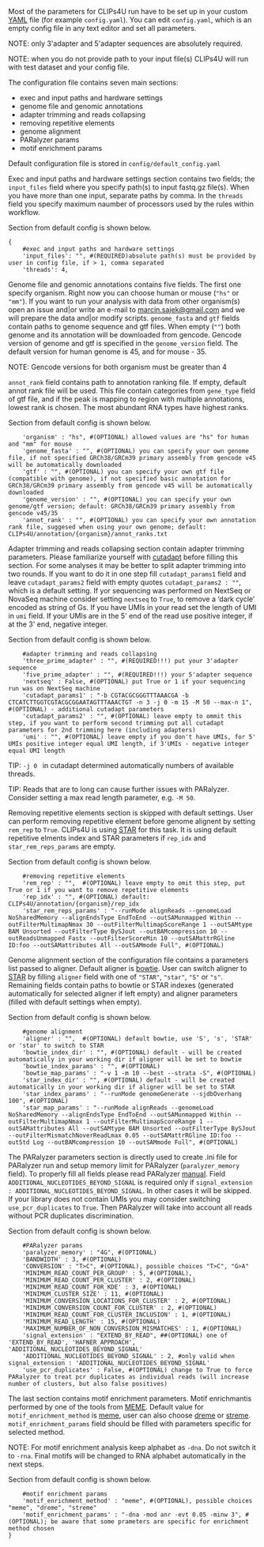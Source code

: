 Most of the parameters for CLIPs4U run have to be set up in your custom [YAML](https://en.wikipedia.org/wiki/YAML) file (for example `config.yaml`). 
You can edit `config.yaml`, which is an empty config file in any text editor and set all parameters.

NOTE: only 3'adapter and 5'adapter sequences are absolutely required.

NOTE: when you do not provide path to your input file(s) CLIPs4U will run with test dataset and your config file.

The configuration file contains seven main sections:
* exec and input paths and hardware settings
* genome file and genomic annotations
* adapter trimming and reads collapsing
* removing repetitive elements
* genome alignment
* PARalyzer params
* motif enrichment params
  
Default configuration file is stored in `config/default_config.yaml`

Exec and input paths and hardware settings section contains two fields; the `input_files` field where you specify path(s) to input fastq.gz file(s). When you have more than one input, separate paths by comma. In the `threads` field you specify maximum naumber of processors used by the rules within workflow. 

Section from default config is shown below.
```
{
    #exec and input paths and hardware settings
    'input_files': "", #(REQUIRED)absolute path(s) must be provided by user in config file, if > 1, comma separated
    'threads': 4,
```

Genome file and genomic annotations contains five fields. The first one specify organism. Right now you can choose human or mouse (`"hs"` or `"mm"`). If you want to run your analysis with data from other organism(s) open an issue and|or write an e-mail to marcin.sajek@gmail.com and we will prepare the data and|or modify scripts.
`genome_fasta` and `gtf` fields contain paths to genome sequence and gtf files. When empty (`""`) both genome and its annotation will be downloaded from gencode. Gencode version of genome and gtf is specified in the `genome_version` field. The default version for human genome is 45, and for mouse - 35. 

NOTE: Gencode versions for both organism must be greater than 4

`annot_rank` field contains path to annotation ranking file. If empty, default annot rank file will be used. This file contain categories from `gene_type` field of gtf file, and if the peak is mapping to region with multiple annotations, lowest rank is chosen. The most abundant RNA types have highest ranks.

Section from default config is shown below.
```  #genome file and genomic annotations
    'organism' : "hs", #(OPTIONAL) allowed values are "hs" for human and "mm" for mouse
    'genome_fasta' : "", #(OPTIONAL) you can specify your own genome file, if not specified GRCh38/GRCm39 primary assembly from gencode v45 will be automatically downloaded
    'gtf' : "", #(OPTIONAL) you can specify your own gtf file (compatible with genome), if not specified basic annotation for GRCh38/GRCm39 primary assembly from gencode v45 will be automatically downloaded
    'genome_version' : "", #(OPTIONAL) you can specify your own genome/gtf version; default: GRCh38/GRCm39 primary assembly from gencode v45/35
    'annot_rank' : "", #(OPTIONAL) you can specify your own annotation rank file, suggesed when using your own genome; default: CLIPs4U/annotation/{organism}/annot_ranks.txt
```

Adapter trimming and reads collapsing section contain adapter trimming parameters. Please familiarize yourself with [cutadapt](https://cutadapt.readthedocs.io/en/stable/guide.html) before filling this section. For some analyses it may be better to split adapter trimming into two rounds. If you want to do it in one step fill `cutadapt_params1` field and leave `cutadapt_params2` field with empty quotes ```cutadapt_params2 : ""```, which is a default setting. If yor sequencing was performed on NextSeq or NovaSeq machine consider setting `nextseq` to `True`, to remove a ‘dark cycle’ encoded as string of Gs. If you have UMIs in your read set the length of UMI in `umi` field. If your UMIs are in the 5' end of the read use positive integer, if at the 3' end, negative integer.

Section from default config is shown below.
```
    #adapter trimming and reads collapsing
    'three_prime_adapter' : "", #(REQUIRED!!!) put your 3'adapter sequence
    'five_prime_adapter' : "", #(REQUIRED!!!) your 5'adapter sequence
    'nextseq' : False, #(OPTIONAL) put True or 1 if your sequencing run was on NextSeq machine
    'cutadapt_params1' : "-b CGTACGCGGGTTTAAACGA -b CTCATCTTGGTCGTACGCGGAATAGTTTAAACTGT -n 3 -j 0 -m 15 -M 50 --max-n 1", #(OPTIONAL) - additional cutadapt parameters
    'cutadapt_params2' : "", #(OPTIONAL) leave empty to ommit this step, if you want to perform second trimming put all cutadapt parameters for 2nd trimming here (including adapters)
    'umi' : "", #(OPTIONAL) leave empty if you don't have UMIs, for 5' UMIs positive integer equal UMI length, if 3'UMIs - negative integer equal UMI length
```

TIP: ```-j 0 ``` in cutadapt determined automatically numbers of available threads.

TIP: Reads that are to long can cause further issues with PARalyzer. Consider setting a max read length parameter, e.g. `-M 50`.

Removing repetitive elements section is skipped with default settings. User can perform removing repetitive element before genome alignent by setting `rem_rep` to `True`. CLIPs4U is using [STAR](https://raw.githubusercontent.com/alexdobin/STAR/master/doc/STARmanual.pdf) for this task. It is using default repetitive elments index and STAR parameters if `rep_idx` and `star_rem_reps_params` are empty.

Section from default config is shown below.
```
    #removing repetitive elements
    'rem_rep' : "",  #(OPTIONAL) leave empty to omit this step, put True or 1 if you want to remove repetitive elements
    'rep_idx' : "", #(OPTIONAL) default: CLIPs4U/annotation/{organism}/rep_idx
    'star_rem_reps_params' : "--runMode alignReads --genomeLoad NoSharedMemory --alignEndsType EndToEnd --outSAMunmapped Within --outFilterMultimapNmax 30 --outFilterMultimapScoreRange 1 --outSAMtype BAM Unsorted --outFilterType BySJout --outBAMcompression 10 --outReadsUnmapped Fastx --outFilterScoreMin 10 --outSAMattrRGline ID:foo --outSAMattributes All --outSAMmode Full", #(OPTIONAL)
```

Genome alignment section of the configuration file contains a parameters list passed to  aligner. Default aligner is [bowtie](https://bowtie-bio.sourceforge.net/index.shtml). User can switch aligner to [STAR](https://raw.githubusercontent.com/alexdobin/STAR/master/doc/STARmanual.pdf) by filling `aligner` field with one of `"STAR"`, `"star"`, `"S"` or `"s"`. Remaining fields contain paths to bowtie or STAR indexes (generated automatically for selected aligner if left empty) and aligner parameters (filled with default settings when empty). 

Section from default config is shown below.
```
    #genome alignment
    'aligner' : "",  #(OPTIONAL) default bowtie, use 'S', 's', 'STAR' or 'star' to switch to STAR
    'bowtie_index_dir' : "", #(OPTIONAL) default - will be created automatically in your working dir if aligner will be set to bowtie
    'bowtie_index_params' : "", #(OPTIONAL)
    'bowtie_map_params' : "-v 1 -m 10 --best --strata -S", #(OPTIONAL)
    'star_index_dir' : "", #(OPTIONAL) default - will be created automatically in your working dir if aligner will be set to STAR
    'star_index_params' : "--runMode genomeGenerate --sjdbOverhang 100", #(OPTIONAL)
    'star_map_params' : "--runMode alignReads --genomeLoad NoSharedMemory --alignEndsType EndToEnd --outSAMunmapped Within --outFilterMultimapNmax 1 --outFilterMultimapScoreRange 1 --outSAMattributes All --outSAMtype BAM Unsorted --outFilterType BySJout --outFilterMismatchNoverReadLmax 0.05 --outSAMattrRGline ID:foo --outStd Log --outBAMcompression 10 --outSAMmode Full", #(OPTIONAL)
```

The PARalyzer parameters section is directly used to create .ini file for PARalyzer run and setup memory limit for PARalyzer (`paralyzer_memory` field). To properly fill all fields please read PARalyzer [manual](https://ohlerlab.mdc-berlin.de/files/duke/PARalyzer/README.txt). Field `ADDITIONAL_NUCLEOTIDES_BEYOND_SIGNAL` is required only if `signal_extension : ADDITIONAL_NUCLEOTIDES_BEYOND_SIGNAL`. In other cases it will be skipped. If your library does not contain UMIs you may consider switching `use_pcr_duplicates` to `True`. Then PARalyzer will take into account all reads without PCR duplicates discrimination.

Section from default config is shown below.
```
    #PARalyzer params
    'paralyzer_memory' : "4G", #(OPTIONAL)
    'BANDWIDTH' : 3, #(OPTIONAL)
    'CONVERSION' : "T>C", #(OPTIONAL), possible choices "T>C", "G>A"
    'MINIMUM_READ_COUNT_PER_GROUP' : 5, #(OPTIONAL),
    'MINIMUM_READ_COUNT_PER_CLUSTER' : 2, #(OPTIONAL)
    'MINIMUM_READ_COUNT_FOR_KDE' : 3, #(OPTIONAL)
    'MINIMUM_CLUSTER_SIZE' : 11, #(OPTIONAL)
    'MINIMUM_CONVERSION_LOCATIONS_FOR_CLUSTER' : 2, #(OPTIONAL)
    'MINIMUM_CONVERSION_COUNT_FOR_CLUSTER' : 2, #(OPTIONAL)
    'MINIMUM_READ_COUNT_FOR_CLUSTER_INCLUSION' : 1, #(OPTIONAL)
    'MINIMUM_READ_LENGTH' : 15, #(OPTIONAL)
    'MAXIMUM_NUMBER_OF_NON_CONVERSION_MISMATCHES' : 1, #(OPTIONAL)
    'signal_extension' : "EXTEND_BY_READ", ##(OPTIONAL) one of 'EXTEND_BY_READ', 'HAFNER_APPROACH', 'ADDITIONAL_NUCLEOTIDES_BEYOND_SIGNAL'
    'ADDITIONAL_NUCLEOTIDES_BEYOND_SIGNAL' : 2, #only valid when signal_extension : 'ADDITIONAL_NUCLEOTIDES_BEYOND_SIGNAL'
    'use_pcr_duplicates' : False, #(OPTIONAL) change to True to force PARalyzer to treat pcr duplicates as individual reads (will increase number of clusters, but also false positives)
```
The last section contains motif enrichment parameters. Motif enrichmantis performed by one of the tools from [MEME](https://meme-suite.org/meme/). Default value for `motif_enrichment_method` is [meme](https://meme-suite.org/meme/tools/meme), user can also choose [dreme](https://meme-suite.org/meme/doc/dreme-tutorial.html) or [streme](https://meme-suite.org/meme/doc/streme-tutorial.html). `motif_enrichment_params` field should be filled with parameters specific for selected method.

NOTE: For motif enrichment analysis keep alphabet as `-dna`. Do not switch it to `-rna`. Final motifs will be changed to RNA alphabet automatically in the next steps.

Section from default config is shown below.
```
    #motif enrichment params
    'motif_enrichment_method' : "meme", #(OPTIONAL), possible choices "meme", "dreme", "streme"
    'motif_enrichment_params' : "-dna -mod anr -evt 0.05 -minw 3", #(OPTIONAL); be aware that some prameters are specific for enrichment method chosen
}
```
